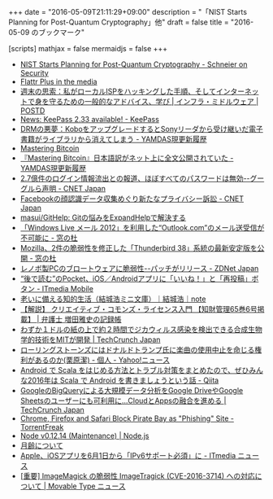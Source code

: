 +++
date = "2016-05-09T21:11:29+09:00"
description = "「NIST Starts Planning for Post-Quantum Cryptography」他"
draft = false
title = "2016-05-09 のブックマーク"

[scripts]
  mathjax = false
  mermaidjs = false
+++

- [NIST Starts Planning for Post-Quantum Cryptography - Schneier on Security](https://www.schneier.com/blog/archives/2016/05/nist_starts_pla.html)
- [Flattr Plus in the media](http://blog.flattr.net/2016/05/flattr-plus-in-the-media/)
- [週末の思索：私がローカルISPをハッキングした手順、そしてインターネットで身を守るための一般的なアドバイス、学び | インフラ・ミドルウェア | POSTD](http://postd.cc/weekend-musings-how-i-hacked-my-local-isp-and-some-general-advice/)
- [News: KeePass 2.33 available! - KeePass](http://keepass.info/news/n160507_2.33.html)
- [DRMの悪夢：KoboをアップグレードするとSonyリーダから受け継いだ電子書籍がライブラリから消えてしまう - YAMDAS現更新履歴](http://d.hatena.ne.jp/yomoyomo/20160508/drmnightmare)
- [Mastering Bitcoin](https://www.bitcoinbook.info/translations-of-mastering-bitcoin/)
- [『Mastering Bitcoin』日本語訳がネット上に全文公開されていた - YAMDAS現更新履歴](http://d.hatena.ne.jp/yomoyomo/20160508/materingbitcoin)
- [2.7億件のログイン情報流出との報道、ほぼすべてのパスワードは無効--グーグルら声明 - CNET Japan](http://japan.cnet.com/news/service/35082236/)
- [Facebookの顔認識データ収集めぐり新たなプライバシー訴訟 - CNET Japan](http://japan.cnet.com/news/business/35082220/)
- [masui/GitHelp: Gitの悩みをExpandHelpで解決する](https://github.com/masui/GitHelp)
- [「Windows Live メール 2012」を利用した“Outlook.com”のメール送受信が不可能に - 窓の杜](http://www.forest.impress.co.jp/docs/news/20160509_756402.html)
- [Mozilla、2件の脆弱性を修正した「Thunderbird 38」系統の最新安定版を公開 - 窓の杜](http://www.forest.impress.co.jp/docs/news/20160509_756367.html)
- [レノボ製PCのブロートウェアに脆弱性--パッチがリリース - ZDNet Japan](http://japan.zdnet.com/article/35082230/)
- [“後で読む”のPocket、iOS／Androidアプリに「いいね！」と「再投稿」ボタン - ITmedia Mobile](http://www.itmedia.co.jp/mobile/articles/1605/09/news061.html)
- [老いに備える知的生活（結城浩ミニ文庫）｜結城浩｜note](https://note.mu/hyuki/n/nc024927d233c)
- [【解説】 クリエイティブ・コモンズ・ライセンス入門 【知財管理65巻6号掲載】 | 弁護士 増田雅史の記録帳](https://masudalaw.wordpress.com/2016/05/06/ccl-basics/)
- [わずか１ドルの紙の上で約２時間でジカウィルス感染を検出できる合成生物学的技術をMITが開発 | TechCrunch Japan](https://jp.techcrunch.com/2016/05/07/20160506zika-test/)
- [ローリングストーンズにはドナルドトランプ氏に楽曲の使用中止を命じる権利があるのか(栗原潔) - 個人 - Yahoo!ニュース](http://bylines.news.yahoo.co.jp/kuriharakiyoshi/20160506-00057409/)
- [Android で Scala をはじめる方法とトラブル対策をまとめたので、ぜひみんな2016年は Scala で Android を書きましょうという話 - Qiita](http://qiita.com/Biacco/items/5b7c74ce043d842458a2)
- [GoogleのBigQueryによる大規模データ分析をGoogle DriveやGoogle Sheetsのユーザーにも可利用に…CloudとAppsの融合を進める | TechCrunch Japan](https://jp.techcrunch.com/2016/05/07/20160506google-connects-bigquery-to-google-drive-and-sheets/)
- [Chrome, Firefox and Safari Block Pirate Bay as "Phishing" Site - TorrentFreak](https://torrentfreak.com/chrome-and-firefox-block-tpb-as-phishing-site-160507/)
- [Node v0.12.14 (Maintenance) | Node.js](https://nodejs.org/en/blog/release/v0.12.14/)
- [月齢について](http://eco.mtk.nao.ac.jp/koyomi/topics/html/topics2017_1.html)
- [Apple、iOSアプリを6月1日から「IPv6サポート必須」に - ITmedia ニュース](http://www.itmedia.co.jp/news/articles/1605/06/news086.html)
- [[重要] ImageMagick の脆弱性 ImageTragick (CVE-2016-3714) への対応について | Movable Type ニュース](http://www.sixapart.jp/movabletype/news/2016/05/06-1452.html)
